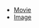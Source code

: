- [Movie](https://qiita.com/hugehoge/items/aa0a6f5211d67878c0fe#%E5%8B%95%E7%94%BB%E3%82%92%E3%83%86%E3%83%BC%E3%83%96%E3%83%AB%E7%B5%84%E3%81%BF)
- [Image](https://docs.github.com/en/get-started/writing-on-github/working-with-advanced-formatting/organizing-information-with-tables)
